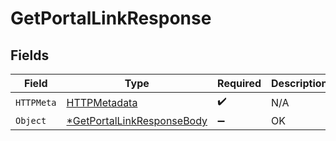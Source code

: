 # GetPortalLinkResponse


## Fields

| Field                                                        | Type                                                         | Required                                                     | Description                                                  |
| ------------------------------------------------------------ | ------------------------------------------------------------ | ------------------------------------------------------------ | ------------------------------------------------------------ |
| `HTTPMeta`                                                   | [HTTPMetadata](./httpmetadata.md)                            | :heavy_check_mark:                                           | N/A                                                          |
| `Object`                                                     | [*GetPortalLinkResponseBody](./getportallinkresponsebody.md) | :heavy_minus_sign:                                           | OK                                                           |